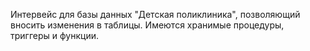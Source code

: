Интервейс для базы данных "Детская поликлиника", позволяющий вносить изменения в таблицы. Имеются хранимые процедуры, триггеры и функции.
